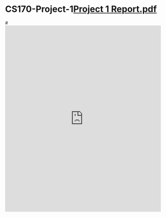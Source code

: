 # CS170-Project-1[Project 1 Report.pdf](https://github.com/rsori013/CS170-Projects/files/11418412/Project.1.Report.pdf)
#<iframe src="https://docs.google.com/gview?url=https://github.com/rsori013/CS170-Projects/files/11418412/Project.1.Report.pdf&embedded=true" style="width:100%; height:600px;" frameborder="0"></iframe>
